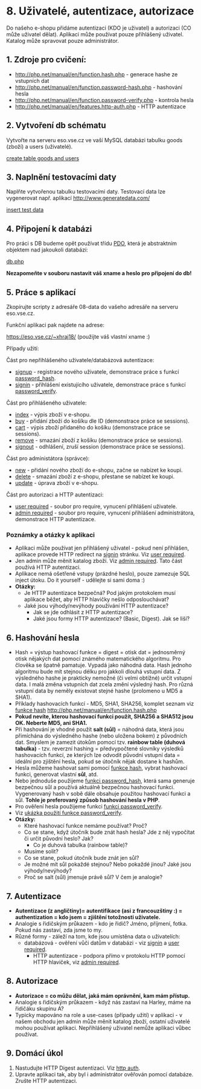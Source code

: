 # 8. Uživatelé, autentizace, autorizace

Do našeho e-shopu přidáme autentizaci (KDO je uživatel) a autorizaci (CO může uživatel dělat). Aplikaci může používat pouze přihlášený uživatel. Katalog může spravovat pouze administrátor.

## 1. Zdroje pro cvičení:

* http://php.net/manual/en/function.hash.php - generace hashe ze vstupních dat
* http://php.net/manual/en/function.password-hash.php - hashování hesla
* http://php.net/manual/en/function.password-verify.php - kontrola hesla
* http://php.net/manual/en/features.http-auth.php - HTTP autentizace 

## 2. Vytvoření db schématu

Vytvořte na serveru eso.vse.cz ve vaší MySQL databázi tabulku goods (zboží) a users (uživatelé).

[create table goods and users](./08-schema.sql)

## 3. Naplnění testovacími daty

Naplňte vytvořenou tabulku testovacími daty. Testovací data lze vygenerovat např. aplikací http://www.generatedata.com/

[insert test data](./08-data.sql)

## 4. Připojení k databázi

Pro práci s DB budeme opět používat třídu [PDO](http://php.net/manual/en/class.pdo.php), která je abstraktním objektem nad jakoukoli databází:

[db.php](./08-app/db.php)

**Nezapomeňte v souboru nastavit váš xname a heslo pro připojení do db!**

## 5. Práce s aplikací

Zkopírujte scripty z adresáře 08-data do vašeho adresáře na serveru eso.vse.cz.

Funkční aplikaci pak najdete na adrese:

https://eso.vse.cz/~xhraj18/ (použijte váš vlastní xname :)

Případy užití:

Část pro nepřihlášeného uživatele/databázová autentizace:

* [signup](./08-app/signup.php) - registrace nového uživatele, demonstrace práce s funkcí [password_hash](http://php.net/manual/en/function.password-verify.php).
* [signin](./08-app/signup.php) - přihlášení existujícího uživatele, demonstrace práce s funkcí   [password_verify](http://php.net/manual/en/function.password-verify.php).

Část pro přihlášeného uživatele:

* [index](./08-app/index.php) - výpis zboží v e-shopu.
* [buy](./08-app/buy.php) - přidání zboží do košíku dle ID (demonstrace práce se sessions).
* [cart](./08-app/cart.php) - výpis zboží přidaného do košíku (demonstrace práce se sessions).
* [remove](./08-app/remove.php) - smazání zboží z košíku (demonstrace práce se sessions).
* [signout](./08-app/signout.php) - odhlášení, zruší session (demonstrace práce se sessions).

Část pro administátora (správce):

* [new](./08-app/new.php) - přidání nového zboží do e-shopu, začne se nabízet ke koupi.
* [delete](./08-app/delete.php) - smazání zboží z e-shopu, přestane se nabízet ke koupi.
* [update](./08-app/update.php) - úprava zboží v e-shopu.

Část pro autorizaci a HTTP autentizaci:

* [user required](./08-app/user_required.php) - soubor pro require, vynucení přihlášení uživatele.
* [admin required](./08-app/admin_required.php) - soubor pro require, vynucení přihlášení administrátora, demonstrace HTTP autentizace.


### Poznámky a otázky k aplikaci

* Aplikaci může používat jen přihlášený uživatel - pokud není přihlášen, aplikace provede HTTP redirect na [signin](./08-app/signup.php) stránku. Viz [user required](./08-app/user_required.php).
* Jen admin může měnit katalog zboží. Viz [admin required](./08-app/admin_required.php). Tato část používá HTTP autentizaci.
* Aplikace nemá ošetřené vstupy (prázdné heslo), pouze zamezuje SQL inject útoku. Do it yourself - udělejte si sami doma :)
* **Otázky:**
  * Je HTTP autentizace bezpečná? Pod jakým protokolem musí aplikace běžet, aby HTTP hlavičky nešlo odposlouchávat?
  * Jaké jsou výhody/nevýhody používání HTTP autentizace?
	* Jak se jde odhlásit z HTTP autentizace?
	* Jaké jsou formy HTTP autentizace? (Basic, Digest). Jak se liší?

## 6. Hashování hesla

* Hash = výstup hashovací funkce = digest = otisk dat = jednosměrný otisk nějakých dat pomocí známého matematického algoritmu. Pro člověka se špatně pamatuje. Vypadá jako náhodná data. Hash jednoho  algoritmu bude mít stejnou délku pro jakkoli dlouhá vstupní data. Z výsledného hashe je prakticky nemožné (či velmi obtížné) určit vstupní data. I malá změna vstupních dat zcela změní výsledný hash. Pro různá vstupní data by neměly existovat stejné hashe (prolomeno u MD5 a SHA1).
* Příklady hashovacích funkcí - MD5, SHA1, SHA256, komplet seznam viz [funkce hash](./08-schema.sql) http://php.net/manual/en/function.hash.php
* **Pokud nevíte, kterou hashovací funkci použít, SHA256 a SHA512 jsou OK. Neberte MD5, ani SHA1.**
* Při hashování je vhodné použít **salt (sůl)** = náhodná data, která jsou přimíchána do výsledného hashe (nebo uložena bokem) z původních dat. Smyslem je zamezit útokům pomocí tzv. **rainbow table (duhová tabulka)** - tzv. reverzní hashing = předvypočtené slovníky výsledků hashovacích funkcí, ze kterých lze odvodit původní vstupní data = ideální pro zjištění hesla, pokud se útočník nějak dostane k hashům.
* Hesla můžeme hashovat sami pomocí [funkce hash](http://php.net/manual/en/function.hash.php), vybrat hashovací funkci, generovat vlastní **sůl**, atd.
* Nebo jednoduše použijeme [funkci password_hash](http://php.net/manual/en/function.password-hash.php), která sama generuje bezpečnou sůl a používá aktuálně bezpečnou hashovací funkci. Vygenerovaný hash v sobě dále obsahuje použitou hashovací funkci a sůl. **Tohle je preferovaný způsob hashování hesla v PHP**.
* Pro ověření hesla použijeme funkci [funkci password_verify](http://php.net/manual/en/function.password-verify.php).
* Viz [ukázka použití funkce password_verify](./password_verify.php).
* **Otázky:**
  * Které hashovací funkce nemáme používat? Proč?
  * Co se stane, když útočník bude znát hash hesla? Jde z něj vypočítat či určit původní heslo? Jak?
	* Co je duhová tabulka (rainbow table)?
  * Musíme solit?
  * Co se stane, pokud útočník bude znát jen sůl?
  * Je možné mít sůl pokaždé stejnou? Nebo pokaždé jinou? Jaké jsou výhody/nevýhody?
  * Proč se salt (sůl) jmenuje právě sůl? V čem je analogie?


## 7. Autentizace

* **Autentizace (z angličtiny)= autentifikace (asi z francouzštiny :) = authentization = kdo jsem = zjištění totožnosti uživatele.**
* Analogie s řidičským průkazem - kdo je řidič? Jméno, příjmení, fotka. Pokud nás zastaví, zda jsme to my.
* Různé formy - záleží na tom, kde jsou umístěna data o uživatelích:
  * databázová - ověření vůči datům v databázi - viz [signin](./08-app/signup.php) a [user required](./08-app/user_required.php).
	* HTTP autentizace - podpora přímo v protokolu HTTP pomocí HTTP hlaviček, viz [admin required](./08-app/admin_required.php).

## 8. Autorizace

* **Autorizace = co můžu dělat, jaká mám oprávnění, kam mám přístup.**
* Analogie s řidičským průkazem - když nás zastaví na Harley, máme na řidičáku skupinu A?
* Typicky mapováno na role a use-cases (případy užití) v aplikaci - v našem obchodu jen admin může měnit katalog zboží, ostatní uživatelé mohou používat aplikaci. Nepřihlášený uživatel nemůže aplikaci vůbec používat.

## 9. Domácí úkol

1. Nastudujte HTTP Digest autentizaci. Viz [http auth](http://php.net/manual/en/features.http-auth.php).
2. Upravte aplikaci tak, aby byl i administrátor ověřován pomocí databáze. Zrušte HTTP autentizaci.





